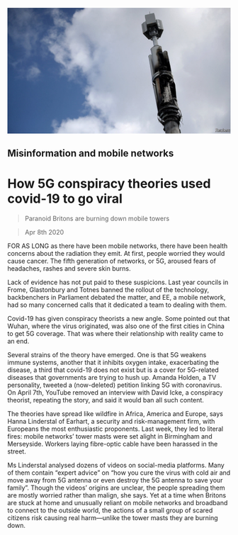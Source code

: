 ![](./images/20200411_BRP502.jpg)

## Misinformation and mobile networks

# How 5G conspiracy theories used covid-19 to go viral

> Paranoid Britons are burning down mobile towers

> Apr 8th 2020

FOR AS LONG as there have been mobile networks, there have been health concerns about the radiation they emit. At first, people worried they would cause cancer. The fifth generation of networks, or 5G, aroused fears of headaches, rashes and severe skin burns.

Lack of evidence has not put paid to these suspicions. Last year councils in Frome, Glastonbury and Totnes banned the rollout of the technology, backbenchers in Parliament debated the matter, and EE, a mobile network, had so many concerned calls that it dedicated a team to dealing with them.

Covid-19 has given conspiracy theorists a new angle. Some pointed out that Wuhan, where the virus originated, was also one of the first cities in China to get 5G coverage. That was where their relationship with reality came to an end.

Several strains of the theory have emerged. One is that 5G weakens immune systems, another that it inhibits oxygen intake, exacerbating the disease, a third that covid-19 does not exist but is a cover for 5G-related diseases that governments are trying to hush up. Amanda Holden, a TV personality, tweeted a (now-deleted) petition linking 5G with coronavirus. On April 7th, YouTube removed an interview with David Icke, a conspiracy theorist, repeating the story, and said it would ban all such content.

The theories have spread like wildfire in Africa, America and Europe, says Hanna Linderstal of Earhart, a security and risk-management firm, with Europeans the most enthusiastic proponents. Last week, they led to literal fires: mobile networks’ tower masts were set alight in Birmingham and Merseyside. Workers laying fibre-optic cable have been harassed in the street.

Ms Linderstal analysed dozens of videos on social-media platforms. Many of them contain “expert advice” on “how you cure the virus with cold air and move away from 5G antenna or even destroy the 5G antenna to save your family”. Though the videos’ origins are unclear, the people spreading them are mostly worried rather than malign, she says. Yet at a time when Britons are stuck at home and unusually reliant on mobile networks and broadband to connect to the outside world, the actions of a small group of scared citizens risk causing real harm—unlike the tower masts they are burning down.